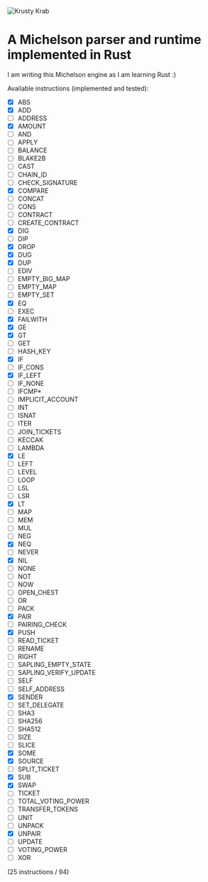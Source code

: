 ![Krusty Krab](https://upload.wikimedia.org/wikipedia/en/3/33/Krusty_Krab_230b.png)

# A Michelson parser and runtime implemented in Rust

I am writing this Michelson engine as I am learning Rust :)

Available instructions (implemented and tested):

- [x] ABS
- [x] ADD
- [ ] ADDRESS
- [x] AMOUNT
- [ ] AND
- [ ] APPLY
- [ ] BALANCE
- [ ] BLAKE2B
- [ ] CAST
- [ ] CHAIN_ID
- [ ] CHECK_SIGNATURE
- [x] COMPARE
- [ ] CONCAT
- [ ] CONS
- [ ] CONTRACT
- [ ] CREATE_CONTRACT
- [x] DIG
- [ ] DIP
- [x] DROP
- [x] DUG
- [x] DUP
- [ ] EDIV
- [ ] EMPTY_BIG_MAP
- [ ] EMPTY_MAP
- [ ] EMPTY_SET
- [x] EQ
- [ ] EXEC
- [x] FAILWITH
- [x] GE
- [x] GT
- [ ] GET
- [ ] HASH_KEY
- [x] IF
- [ ] IF_CONS
- [x] IF_LEFT
- [ ] IF_NONE
- [ ] IFCMP\*
- [ ] IMPLICIT_ACCOUNT
- [ ] INT
- [ ] ISNAT
- [ ] ITER
- [ ] JOIN_TICKETS
- [ ] KECCAK
- [ ] LAMBDA
- [x] LE
- [ ] LEFT
- [ ] LEVEL
- [ ] LOOP
- [ ] LSL
- [ ] LSR
- [x] LT
- [ ] MAP
- [ ] MEM
- [ ] MUL
- [ ] NEG
- [x] NEQ
- [ ] NEVER
- [x] NIL
- [ ] NONE
- [ ] NOT
- [ ] NOW
- [ ] OPEN_CHEST
- [ ] OR
- [ ] PACK
- [x] PAIR
- [ ] PAIRING_CHECK
- [x] PUSH
- [ ] READ_TICKET
- [ ] RENAME
- [ ] RIGHT
- [ ] SAPLING_EMPTY_STATE
- [ ] SAPLING_VERIFY_UPDATE
- [ ] SELF
- [ ] SELF_ADDRESS
- [x] SENDER
- [ ] SET_DELEGATE
- [ ] SHA3
- [ ] SHA256
- [ ] SHA512
- [ ] SIZE
- [ ] SLICE
- [x] SOME
- [x] SOURCE
- [ ] SPLIT_TICKET
- [x] SUB
- [x] SWAP
- [ ] TICKET
- [ ] TOTAL_VOTING_POWER
- [ ] TRANSFER_TOKENS
- [ ] UNIT
- [ ] UNPACK
- [x] UNPAIR
- [ ] UPDATE
- [ ] VOTING_POWER
- [ ] XOR

(25 instructions / 94)
